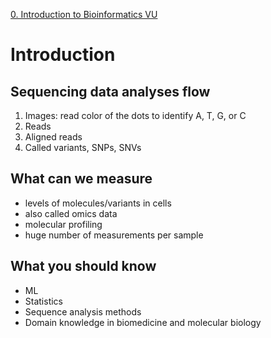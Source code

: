 
[0. Introduction to Bioinformatics VU](0.%20Introduction%20to%20Bioinformatics%20VU.md)

# Introduction

## Sequencing data analyses flow

1. Images: read color of the dots to identify A, T, G, or C
2. Reads
3. Aligned reads
4. Called variants, SNPs, SNVs

## What can we measure

- levels of molecules/variants in cells
- also called omics data
- molecular profiling
- huge number of measurements per sample

## What you should know

- ML
- Statistics
- Sequence analysis methods
- Domain knowledge in biomedicine and molecular biology